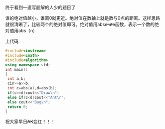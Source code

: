 终于看到一道写题解的人少的题目了

谁的绝对值越小，谁离0就更近。绝对值在数轴上就是数与0点的距离。这样思路就很清晰了，比较两个的绝对值即可。绝对值用abs~~olute~~函数，表示一个数的绝对值用abs（n）

上代码
```cpp
#include<iostream>
#include<cmath>
#include<algorithm>
using namespace std;
int main()
{
 int a,b;
 cin>>a>>b;
 int c=abs(a),d=abs(b);
 if(c==d)cout<<"Draw\n";
 else if(c<d)cout<<"Ant\n";
 else cout<<"Bug\n";
 return 0;
}
```
祝大家早日~~AK~~变红！！！